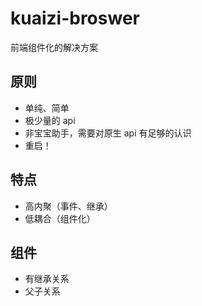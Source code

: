# kuaizi-broswer
前端组件化的解决方案

## 原则
+ 单纯、简单
+ 极少量的 api
+ 非宝宝助手，需要对原生 api 有足够的认识
+ 重启！

## 特点
+ 高内聚（事件、继承）
+ 低耦合（组件化）

## 组件
+ 有继承关系
+ 父子关系
